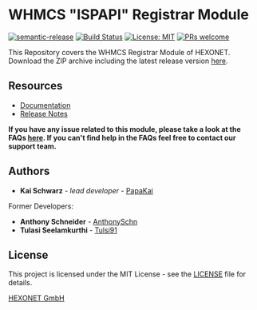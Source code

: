 # WHMCS "ISPAPI" Registrar Module

[![semantic-release](https://img.shields.io/badge/%20%20%F0%9F%93%A6%F0%9F%9A%80-semantic--release-e10079.svg)](https://github.com/semantic-release/semantic-release)
[![Build Status](https://github.com/hexonet/whmcs-ispapi-registrar/workflows/Release/badge.svg?branch=master)](https://github.com/hexonet/whmcs-ispapi-registrar/workflows/Release/badge.svg?branch=master)
[![License: MIT](https://img.shields.io/badge/License-MIT-blue.svg)](https://opensource.org/licenses/MIT)
[![PRs welcome](https://img.shields.io/badge/PRs-welcome-brightgreen.svg)](https://github.com/hexonet/whmcs-ispapi-registrar/blob/master/CONTRIBUTING.md)

This Repository covers the WHMCS Registrar Module of HEXONET.
Download the ZIP archive including the latest release version [here](https://github.com/hexonet/whmcs-ispapi-registrar/raw/master/whmcs-ispapi-registrar-latest.zip).

## Resources

- [Documentation](https://centralnic-reseller.github.io/centralnic-reseller/docs/hexonet/whmcs/whmcs-ispapi-registrar/)
- [Release Notes](https://github.com/hexonet/whmcs-ispapi-registrar/releases)

**If you have any issue related to this module, please take a look at the FAQs [here](https://centralnic-reseller.github.io/centralnic-reseller/docs/hexonet/faqs/whmcs-ispapi-registrar/). If you can't find help in the FAQs feel free to contact our support team.**

## Authors

- **Kai Schwarz** - _lead developer_ - [PapaKai](https://github.com/papakai)

Former Developers:

- **Anthony Schneider** - [AnthonySchn](https://github.com/anthonyschn)
- **Tulasi Seelamkurthi** - [Tulsi91](https://github.com/tulsi91)

## License

This project is licensed under the MIT License - see the [LICENSE](https://github.com/hexonet/whmcs-ispapi-registrar/blob/master/LICENSE) file for details.

[HEXONET GmbH](https://hexonet.net)
